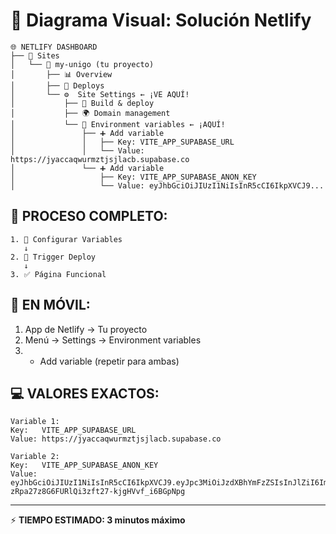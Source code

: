 # 🎯 Diagrama Visual: Solución Netlify

```
🌐 NETLIFY DASHBOARD
├── 📂 Sites
│   └── 🎯 my-unigo (tu proyecto)
│       ├── 📊 Overview
│       ├── 🚀 Deploys
│       └── ⚙️  Site Settings ← ¡VE AQUÍ!
│           ├── 🔧 Build & deploy
│           ├── 🌍 Domain management
│           └── 🔑 Environment variables ← ¡AQUÍ!
│               ├── ➕ Add variable
│               │   ├── Key: VITE_APP_SUPABASE_URL
│               │   └── Value: https://jyaccaqwurmztjsjlacb.supabase.co
│               └── ➕ Add variable
│                   ├── Key: VITE_APP_SUPABASE_ANON_KEY
│                   └── Value: eyJhbGciOiJIUzI1NiIsInR5cCI6IkpXVCJ9...
```

## 🔄 PROCESO COMPLETO:

```
1. 🔑 Configurar Variables
   ↓
2. 🚀 Trigger Deploy
   ↓
3. ✅ Página Funcional
```

## 📱 EN MÓVIL:

1. App de Netlify → Tu proyecto
2. Menú → Settings → Environment variables
3. - Add variable (repetir para ambas)

## 💻 VALORES EXACTOS:

```
Variable 1:
Key:   VITE_APP_SUPABASE_URL
Value: https://jyaccaqwurmztjsjlacb.supabase.co

Variable 2:
Key:   VITE_APP_SUPABASE_ANON_KEY
Value: eyJhbGciOiJIUzI1NiIsInR5cCI6IkpXVCJ9.eyJpc3MiOiJzdXBhYmFzZSIsInJlZiI6Imp5YWNjYXF3dXJtenRqc2psYWNiIiwicm9sZSI6ImFub24iLCJpYXQiOjE3NTQ4NTk5ODAsImV4cCI6MjA3MDQzNTk4MH0.BVZ-zRpa27z8G6FURlQi3zft27-kjgHVvf_i6BGpNpg
```

---

⚡ **TIEMPO ESTIMADO: 3 minutos máximo**
